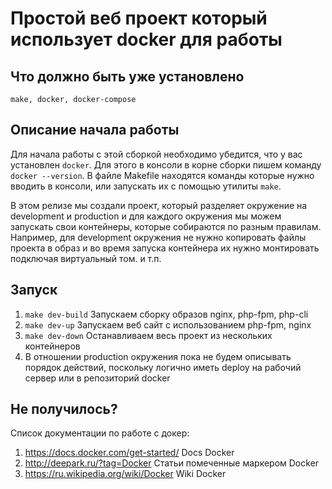 # Простой веб проект который использует docker для работы 
## Что должно быть уже установлено
    make, docker, docker-compose
## Описание начала работы
Для начала работы с этой сборкой необходимо убедится, что у вас установлен ```docker```. 
Для этого в консоли в корне сборки пишем команду ```docker --version```. В файле Makefile 
находятся команды которые нужно вводить в консоли, или запускать их с помощью утилиты ```make```.

В этом релизе мы создали проект, который разделяет окружение на development и production и для
каждого окружения мы можем запускать свои контейнеры, которые собираются по разным правилам. Например,
для development окружения не нужно копировать файлы проекта в образ и во время запуска контейнера 
их нужно монтировать подключая виртуальный том. и т.п.

## Запуск

1. ```make dev-build``` Запускаем сборку образов nginx, php-fpm, php-cli
2. ```make dev-up``` Запускаем веб сайт с использованием php-fpm, nginx 
3. ```make dev-down``` Останавливаем весь проект из нескольких контейнеров
4. В отношении production окружения пока не будем описывать порядок действий, поскольку логично иметь
deploy на рабочий сервер или в репозиторий docker

## Не получилось?
Список документации по работе с докер:
1. https://docs.docker.com/get-started/ Docs Docker
2. http://deepark.ru/?tag=Docker Статьи помеченные маркером Docker 
3. https://ru.wikipedia.org/wiki/Docker Wiki Docker